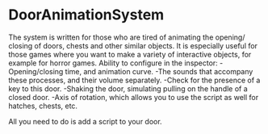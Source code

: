 # DoorAnimationSystem
The system is written for those who are tired of animating the opening/ closing of doors, chests and other similar objects.
  It is especially useful for those games where you want to make a variety of interactive objects, for example for horror games.
  Ability to configure in the inspector:
-Opening/closing time, and animation curve.
-The sounds that accompany these processes, and their volume separately.
-Check for the presence of a key to this door.
-Shaking the door, simulating pulling on the handle of a closed door.
-Axis of rotation, which allows you to use the script as well for hatches, chests, etc.

All you need to do is add a script to your door.
